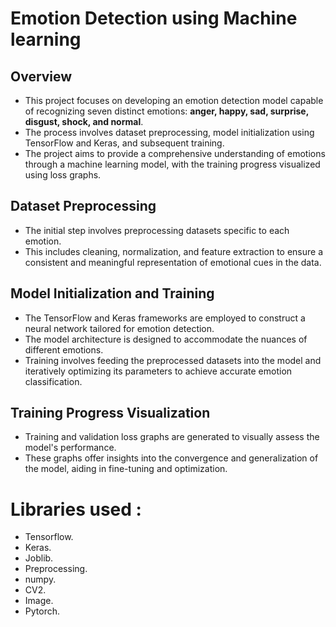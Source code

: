 
# Emotion Detection using Machine learning

## Overview
- This project focuses on developing an emotion detection model capable of recognizing seven distinct emotions: 
**anger, happy, sad, surprise, disgust, shock, and normal**. 
- The process involves dataset preprocessing, model initialization using TensorFlow and Keras, and subsequent training.
- The project aims to provide a comprehensive understanding of emotions through a machine learning model, with the training progress visualized using loss graphs.

## Dataset Preprocessing
- The initial step involves preprocessing datasets specific to each emotion. 
- This includes cleaning, normalization, and feature extraction to ensure a consistent and meaningful representation of emotional cues in the data.

## Model Initialization and Training
- The TensorFlow and Keras frameworks are employed to construct a neural network tailored for emotion detection. 
- The model architecture is designed to accommodate the nuances of different emotions. 
- Training involves feeding the preprocessed datasets into the model and iteratively optimizing its parameters to achieve accurate emotion classification.

## Training Progress Visualization
- Training and validation loss graphs are generated to visually assess the model's performance. 
- These graphs offer insights into the convergence and generalization of the model, aiding in fine-tuning and optimization.

# Libraries used : 
- Tensorflow.
- Keras.
- Joblib.
- Preprocessing.
- numpy.
- CV2.
- Image.
- Pytorch.
